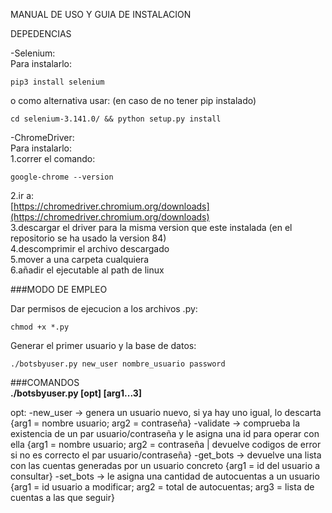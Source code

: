 MANUAL DE USO Y GUIA DE INSTALACION  




DEPEDENCIAS  


-Selenium:  
Para instalarlo:  

~~~
pip3 install selenium
~~~  
o como alternativa usar:  (en caso de no tener pip instalado)  
~~~ 
cd selenium-3.141.0/ && python setup.py install
~~~  
	
-ChromeDriver:  
Para instalarlo:  
1.correr el comando:  
~~~
google-chrome --version  
~~~
2.ir a:  
[https://chromedriver.chromium.org/downloads](https://chromedriver.chromium.org/downloads)  
3.descargar el driver para la misma version que este instalada (en el repositorio se ha usado la version 84)  
4.descomprimir el archivo descargado  
5.mover a una carpeta cualquiera  
6.añadir el ejecutable al path de linux
		
		
###MODO DE EMPLEO  


Dar permisos de ejecucion a los archivos .py:  
~~~
chmod +x *.py  
~~~
Generar el primer usuario y la base de datos:  
~~~
./botsbyuser.py new_user nombre_usuario password
~~~
	
		
###COMANDOS  
**./botsbyuser.py [opt] [arg1...3]**  
	
opt:
-new_user	->	genera un usuario nuevo, si ya hay uno igual, lo descarta	{arg1 = nombre usuario; arg2 = contraseña}
-validate	->	comprueba la existencia de un par usuario/contraseña y le asigna una id para operar con ella	{arg1 = nombre usuario; arg2 = contraseña | devuelve codigos de error si no es correcto el par usuario/contraseña}
-get_bots	->	devuelve una lista con las cuentas generadas por un usuario concreto {arg1 = id del usuario a consultar}
-set_bots	->	le asigna una cantidad de autocuentas a un usuario {arg1 = id usuario a modificar; arg2 = total de autocuentas; arg3 = lista de cuentas a las que seguir}
